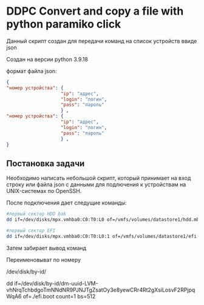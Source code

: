 # DDPC  Convert and copy a file with python paramiko click

Данный скрипт создан для передачи команд на список устройств ввиде json

Создан на версии python 3.9.18

формат файла json:

```json
{
"номер устройства": {
                    "ip": "адрес",
                    "login": "логин",
                    "pass": "пароль"
                    } ,
"номер устройства": {
                    "ip": "адрес",
                    "login": "логин",
                    "pass": "пароль"
                    } , 
}
```

## Постановка задачи

Необходимо написать небольшой скрипт, который принимает на вход строку или файла json с данными для подлючения к устройствам на UNIX-системах по OpenSSH.

После подключения дает следущие команды:

```bash
#первый сектор HDD bak
dd if=/dev/disks/mpx.vmhba0:C0:T0:L0 of=/vmfs/volumes/datastore1/hdd.mbr count=1 bs=512
```

```bash
#первый сектор EFI
dd if=/dev/disks/mpx.vmhba0:C0:T0:L0:1 of=/vmfs/volumes/datastore1/efi.boot count=1 bs=512
```

Затем забирает вывод команд

Переименовыват по номеру

/dev/disk/by-id/

dd if=/dev/disk/by-id/dm-uuid-LVM-vhNrqTchbdgoTmNNdNR9PJNJTgZsatOy3e8yewCRr4Rt2gXsiLosvF2RPjpqWqA6 of=./efi.boot count=1 bs=512
